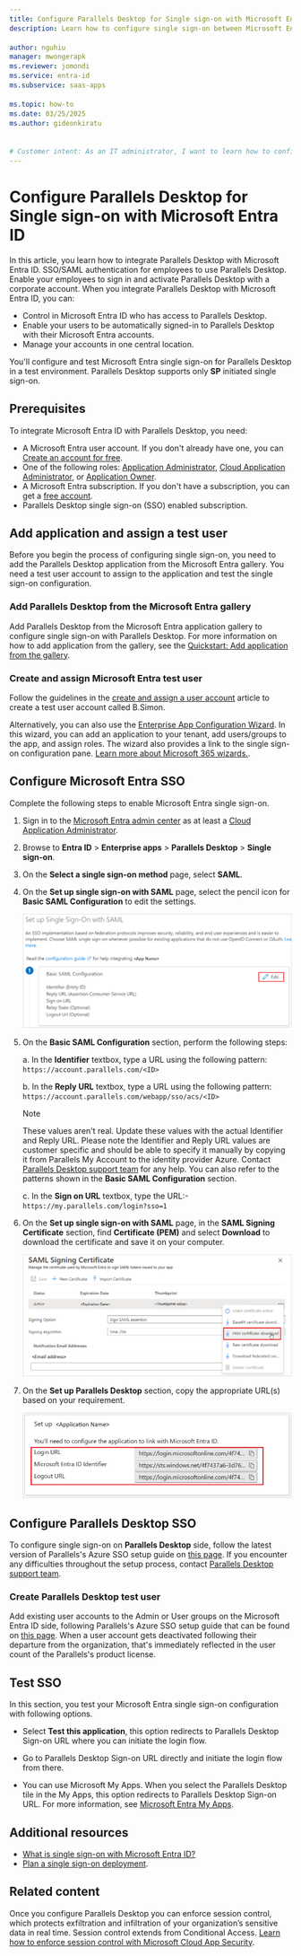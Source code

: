 ```yaml
---
title: Configure Parallels Desktop for Single sign-on with Microsoft Entra ID
description: Learn how to configure single sign-on between Microsoft Entra ID and Parallels Desktop.

author: nguhiu
manager: mwongerapk
ms.reviewer: jomondi
ms.service: entra-id
ms.subservice: saas-apps

ms.topic: how-to
ms.date: 03/25/2025
ms.author: gideonkiratu


# Customer intent: As an IT administrator, I want to learn how to configure single sign-on between Microsoft Entra ID and Parallels Desktop so that I can control who has access to Parallels Desktop, enable automatic sign-in with Microsoft Entra accounts, and manage my accounts in one central location.
---
```


# Configure Parallels Desktop for Single sign-on with Microsoft Entra ID

In this article, you learn how to integrate Parallels Desktop with Microsoft Entra ID. SSO/SAML authentication for employees to use Parallels Desktop. Enable your employees to sign in and activate Parallels Desktop with a corporate account. When you integrate Parallels Desktop with Microsoft Entra ID, you can:

* Control in Microsoft Entra ID who has access to Parallels Desktop.
* Enable your users to be automatically signed-in to Parallels Desktop with their Microsoft Entra accounts.
* Manage your accounts in one central location.

You'll configure and test Microsoft Entra single sign-on for Parallels Desktop in a test environment. Parallels Desktop supports only **SP** initiated single sign-on.

## Prerequisites

To integrate Microsoft Entra ID with Parallels Desktop, you need:

* A Microsoft Entra user account. If you don't already have one, you can [Create an account for free](https://azure.microsoft.com/free/?WT.mc_id=A261C142F).
* One of the following roles: [Application Administrator](/entra/identity/role-based-access-control/permissions-reference#application-administrator), [Cloud Application Administrator](/entra/identity/role-based-access-control/permissions-reference#cloud-application-administrator), or [Application Owner](/entra/fundamentals/users-default-permissions#owned-enterprise-applications).
* A Microsoft Entra subscription. If you don't have a subscription, you can get a [free account](https://azure.microsoft.com/free/).
* Parallels Desktop single sign-on (SSO) enabled subscription.

## Add application and assign a test user

Before you begin the process of configuring single sign-on, you need to add the Parallels Desktop application from the Microsoft Entra gallery. You need a test user account to assign to the application and test the single sign-on configuration.

<a name='add-parallels-desktop-from-the-azure-ad-gallery'></a>

### Add Parallels Desktop from the Microsoft Entra gallery

Add Parallels Desktop from the Microsoft Entra application gallery to configure single sign-on with Parallels Desktop. For more information on how to add application from the gallery, see the [Quickstart: Add application from the gallery](~/identity/enterprise-apps/add-application-portal.md).

<a name='create-and-assign-azure-ad-test-user'></a>

### Create and assign Microsoft Entra test user

Follow the guidelines in the [create and assign a user account](~/identity/enterprise-apps/add-application-portal-assign-users.md) article to create a test user account called B.Simon.

Alternatively, you can also use the [Enterprise App Configuration Wizard](https://portal.office.com/AdminPortal/home?Q=Docs#/azureadappintegration). In this wizard, you can add an application to your tenant, add users/groups to the app, and assign roles. The wizard also provides a link to the single sign-on configuration pane. [Learn more about Microsoft 365 wizards.](/microsoft-365/admin/misc/azure-ad-setup-guides). 

<a name='configure-azure-ad-sso'></a>

## Configure Microsoft Entra SSO

Complete the following steps to enable Microsoft Entra single sign-on.

1. Sign in to the [Microsoft Entra admin center](https://entra.microsoft.com) as at least a [Cloud Application Administrator](~/identity/role-based-access-control/permissions-reference.md#cloud-application-administrator).
1. Browse to **Entra ID** > **Enterprise apps** > **Parallels Desktop** > **Single sign-on**.
1. On the **Select a single sign-on method** page, select **SAML**.
1. On the **Set up single sign-on with SAML** page, select the pencil icon for **Basic SAML Configuration** to edit the settings.

   ![Screenshot shows how to edit Basic SAML Configuration.](common/edit-urls.png "Basic Configuration")

1. On the **Basic SAML Configuration** section, perform the following steps:

    a. In the **Identifier** textbox, type a URL using the following pattern:
    `https://account.parallels.com/<ID>`

    b. In the **Reply URL** textbox, type a URL using the following pattern:
    `https://account.parallels.com/webapp/sso/acs/<ID>`

    > [!NOTE]
    > These values aren't real. Update these values with the actual Identifier and Reply URL. Please note the Identifier and Reply URL values are customer specific and should be able to specify it manually by copying it from Parallels My Account to the identity provider Azure. Contact [Parallels Desktop support team](https://www.parallels.com/support/) for any help. You can also refer to the patterns shown in the **Basic SAML Configuration** section.

    c. In the **Sign on URL** textbox, type the URL:-
    `https://my.parallels.com/login?sso=1`

1. On the **Set up single sign-on with SAML** page, in the **SAML Signing Certificate** section,  find **Certificate (PEM)** and select **Download** to download the certificate and save it on your computer.

	![Screenshot of the Certificate download link.](common/certificate-base64-download.png)

1. On the **Set up Parallels Desktop** section, copy the appropriate URL(s) based on your requirement.

	![Screenshot shows to copy configuration appropriate URL.](common/copy-configuration-urls.png "Metadata")

## Configure Parallels Desktop SSO

To configure single sign-on on **Parallels Desktop** side, follow the latest version of Parallels's Azure SSO setup guide on [this page](https://kb.parallels.com/en/129240). If you encounter any difficulties throughout the setup process, contact [Parallels Desktop support team](https://www.parallels.com/support/).

### Create Parallels Desktop test user

Add existing user accounts to the Admin or User groups on the Microsoft Entra ID side, following Parallels's Azure SSO setup guide that can be found on [this page](https://kb.parallels.com/en/129240). When a user account gets deactivated following their departure from the organization, that's immediately reflected in the user count of the Parallels's product license.

## Test SSO 

In this section, you test your Microsoft Entra single sign-on configuration with following options. 

* Select **Test this application**, this option redirects to Parallels Desktop Sign-on URL where you can initiate the login flow. 

* Go to Parallels Desktop Sign-on URL directly and initiate the login flow from there.

* You can use Microsoft My Apps. When you select the Parallels Desktop tile in the My Apps, this option redirects to Parallels Desktop Sign-on URL. For more information, see [Microsoft Entra My Apps](/azure/active-directory/manage-apps/end-user-experiences#azure-ad-my-apps).

## Additional resources

* [What is single sign-on with Microsoft Entra ID?](~/identity/enterprise-apps/what-is-single-sign-on.md)
* [Plan a single sign-on deployment](~/identity/enterprise-apps/plan-sso-deployment.md).

## Related content

Once you configure Parallels Desktop you can enforce session control, which protects exfiltration and infiltration of your organization’s sensitive data in real time. Session control extends from Conditional Access. [Learn how to enforce session control with Microsoft Cloud App Security](/cloud-app-security/proxy-deployment-aad).
